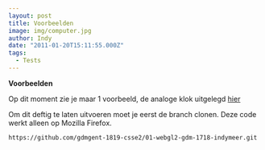 ```yaml
---
layout: post
title: Voorbeelden
image: img/computer.jpg
author: Indy
date: "2011-01-20T15:11:55.000Z"
tags: 
  - Tests
---
```


__Voorbeelden__

Op dit moment zie je maar 1 voorbeeld, de analoge klok uitgelegd [hier](clock.md)

Om dit deftig te laten uitvoeren moet je eerst de branch clonen. Deze code werkt alleen op Mozilla Firefox.

```
https://github.com/gdmgent-1819-csse2/01-webgl2-gdm-1718-indymeer.git
```